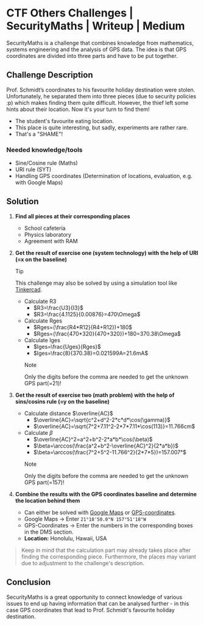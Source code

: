 # CTF Others Challenges | SecurityMaths | Writeup | Medium

SecurityMaths is a challenge that combines knowledge from mathematics, systems engineering and the analysis of GPS data. The idea is that GPS coordinates are divided into three parts and have to be put together. 

## Challenge Description
Prof. Schmidt’s coordinates to his favourite holiday destination were stolen. Unfortunately, he separated them into three pieces (due to security policies :p) which makes finding them quite difficult. However, the thief left some hints about their location. Now it's your turn to find them! 
- The student's favourite eating location.
- This place is quite interesting, but sadly, experiments are rather rare.
- That's a "SHAME"!

### Needed knowledge/tools
- Sine/Cosine rule (Maths)
- URI rule (SYT)
- Handling GPS coordinates (Determination of locations, evaluation, e.g. with Google Maps)

## Solution
1. **Find all pieces at their corresponding places**
   -  School cafeteria
   -  Physics laboratory
   -  Agreement with RAM
2. **Get the result of exercise one (system technology) with the help of URI (=x on the baseline)**
   > [!TIP]
   > This challenge may also be solved by using a simulation tool like [Tinkercad](https://www.tinkercad.com/).
   - Calculate R3
     - $R3=\frac{U3}{I3}$
     - $R3=\frac{4.1125}{0.00876}=470\Omega$
   - Calculate Rges
     - $Rges=(\frac{R4*R12}{R4+R12})+180$
     - $Rges=(\frac{470*320}{470+320})+180=370.38\Omega$
   - Calculate Iges
     - $Iges=\frac{Uges}{Rges}$
     - $Iges=\frac{8}{370.38}=0.021599A=21.6mA$
      > [!NOTE]
      > Only the digits before the comma are needed to get the unknown GPS part(=21)!
   
3. **Get the result of exercise two (math problem) with the help of sins/cosins rule (=y on the baseline)**
   - Calculate distance $\overline{AC}$
     - $\overline{AC}=\sqrt{c^2+d^2-2*c*d*\cos(\gamma)}$
     - $\overline{AC}=\sqrt{7^2+7.11^2-2*7*7.11*\cos(113)}=11.766cm$
   - Calculate $\beta$
     - $\overline{AC}^2=a^2+b^2-2*a*b*\cos(\beta)$
     - $\beta=\arccos(\frac{a^2+b^2-\overline{AC}^2}{2*a*b})$
     - $\beta=\arccos(\frac{7^2+5^2-11.766^2}{2*7*5})=157.007°$
      > [!NOTE]
      > Only the digits before the comma are needed to get the unknown GPS part(=157)!

4. **Combine the results with the GPS coordinates baseline and determine the location behind them**
   - Can either be solved with [Google Maps](https://www.google.at/maps/) or [GPS-coordinates](https://www.gps-coordinates.net/).
   - Google Maps &rarr; Enter `21°18'50.0"N 157°51'18"W`
   - GPS-Coordinates &rarr; Enter the numbers in the corresponding boxes in the DMS section.
   - **Location:** Honolulu, Hawaii, USA

> Keep in mind that the calculation part may already takes place after finding the corresponding piece. Furthermore, the places may variant due to adjustment to the challenge's description.

## Conclusion

SecurityMaths is a great opportunity to connect knowledge of various issues to end up having information that can be analysed further - in this case GPS coordinates that lead to Prof. Schmidt's favourite holiday destination.